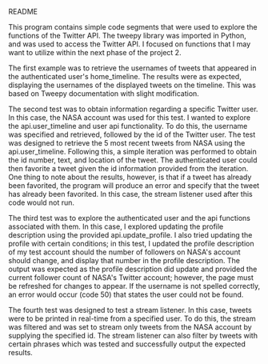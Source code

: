 README

This program contains simple code segments that were used to explore the functions of the Twitter API. The tweepy library was imported in Python, and was used to access the Twitter API. I focused on functions that I may want to utilize within the next phase of the project 2. 


The first example was to retrieve the usernames of tweets that appeared in the authenticated user's home_timeline. The results were as expected, displaying the usernames of the displayed tweets on the timeline. This was based on Tweepy documentation with slight modification. 


The second test was to obtain information regarding a specific Twitter user. In this case, the NASA account was used for this test. I wanted to explore the api.user_timeline and user api functionality.
To do this, the username was specified and retrieved, followed by the id of the Twitter user. The test was designed to retrieve the 5 most recent tweets from NASA using the api.user_timeline.
Following this, a simple iteration was performed to obtain the id number, text, and location of the tweet. The authenticated user could then favorite a tweet given the id information provided from the iteration. 
One thing to note about the results, however, is that if a tweet has already been favorited, the program will produce an error and specify that the tweet has already been favorited. In this case,
the stream listener used after this code would not run.  

The third test was to explore the authenticated user and the api functions associated with them. In this case, I explored updating the profile description using the provided api.update_profile. 
I also tried updating the profile with certain conditions; in this test, I updated the profile description of my test account should the number of followers on NASA's account should change, and display that number in the profile description.
The output was expected as the profile description did update and provided the current follower count of NASA's Twitter account; however, the page must be refreshed for changes to appear. 
If the username is not spelled correctly, an error would occur (code 50) that states the user could not be found. 


The fourth test was designed to test a stream listener. In this case, tweets were to be printed in real-time from a specified user. To do this, the stream was filtered and was set to stream only tweets from the NASA account by supplying the specified id. 
The stream listener can also filter by tweets with certain phrases which was tested and successfully output the expected results. 
